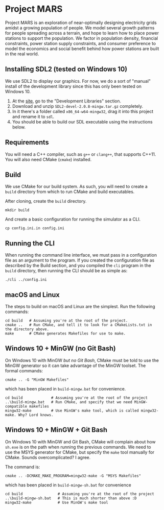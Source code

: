 # Project MARS

Project MARS is an exploration of near-optimally designing electricity grids amidst a growing population of people. We model several growth patterns for people spreading across a terrain, and hope to learn how to place power stations to support the population. We factor in population density, financial constraints, power station supply constraints, and consumer preference to model the economics and social benefit behind how power stations are built in the real world.

## Installing SDL2 (tested on Windows 10)

We use SDL2 to display our graphics. For now, we do a sort of "manual" install of the development library since this has only been tested on Windows 10.

1. At the [site](https://www.libsdl.org/download-2.0.php), go to the "Development Libraries" section.
2. Download and unzip `SDL2-devel-2.0.8-mingw.tar.gz` completely.
3. In it there's a folder called `x86_64-w64-mingw32`, drag it into this project and rename it to `sdl`.
4. You should be able to build our SDL executable using the instructions below.

## Requirements

You will need a C++ compiler, such as `g++` or `clang++`, that supports C++11. You will also need CMake (`cmake`) installed.

## Build

We use CMake for our build system. As such, you will need to create a `build` directory from which to run CMake and build executables.

After cloning, create the `build` directory.
```
mkdir build
```

And create a basic configuration for running the simulator as a CLI.
```
cp config.ini.in config.ini
```

## Running the CLI

When running the command line interface, we must pass in a configuration file as an argument to the program. If you created the configuration file as described by the Build section, and you compiled the `cli` program in the `build` directory, then running the CLI should be as simple as:

```
./cli ../config.ini
```

## macOS and Linux

The steps to build on macOS and Linux are the simplest. Run the following commands:
```
cd build   # Assuming you're at the root of the project.
cmake ..   # Run CMake, and tell it to look for a CMakeLists.txt in the directory above.
make       # CMake generates Makefiles for use to make.
```

## Windows 10 + MinGW (no Git Bash)

On Windows 10 with MinGW *but no Git Bash*, CMake must be told to use the MinGW generator so it can take advantage of the MinGW toolset. The formal commands:
```
cmake .. -G "MinGW Makefiles"
```
which has been placed in `build-mingw.bat` for convenience.

```
cd build             # Assuming you're at the root of the project
..\build-mingw.bat   # Run CMake, and specify that we need MinGW-compatible makefiles
mingw32-make         # Use MinGW's make tool, which is called mingw32-make. Why? Lord knows.
```


## Windows 10 + MinGW + Git Bash

On Windows 10 with MinGW and Git Bash, CMake will complain about how `sh.exe` is on the path when running the previous commands. We need to use the MSYS generator for CMake, but specify the `make` tool manually for CMake. Sounds overcomplicated? I agree.

The command is:
```
cmake .. -DCMAKE_MAKE_PROGRAM=mingw32-make -G "MSYS Makefiles"
```
which has been placed in `build-mingw-sh.bat` for convenience

```
cd build                # Assuming you're at the root of the project
..\build-mingw-sh.bat   # This is much shorter than above :D
mingw32-make            # Use MinGW's make tool
```
